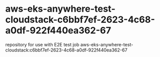 # aws-eks-anywhere-test-cloudstack-c6bbf7ef-2623-4c68-a0df-922f440ea362-67
repository for use with E2E test job aws-eks-anywhere-test-cloudstack:c6bbf7ef-2623-4c68-a0df-922f440ea362-67
